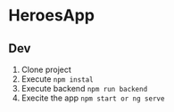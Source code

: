 # HeroesApp

## Dev

1. Clone project
2. Execute ```npm instal```
3. Execute backend ```npm run backend``` 
4. Execite the app ```npm start or ng serve```
